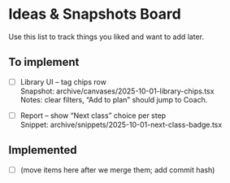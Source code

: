 # Ideas & Snapshots Board

Use this list to track things you liked and want to add later.

## To implement
- [ ] Library UI – tag chips row  
  Snapshot: archive/canvases/2025-10-01-library-chips.tsx  
  Notes: clear filters, “Add to plan” should jump to Coach.

- [ ] Report – show “Next class” choice per step  
  Snippet: archive/snippets/2025-10-01-next-class-badge.tsx

## Implemented
- [ ] (move items here after we merge them; add commit hash)
